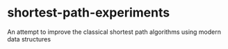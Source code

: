 # shortest-path-experiments
An attempt to improve the classical shortest path algorithms using modern data structures
